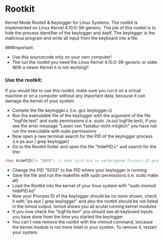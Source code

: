# Rootkit
Kernel Mode Rootkit &amp; Keylogger for Linux Systems. The rootkit is implemented on Linux Kernel 4.10.0-38-generic.
The job of this rootkit is to hide the process identifier of the keylogger and itself. The keylogger is the malicious program and write all input from the keyboard into a file.

###Important:
* Use this sourcecode only on your own computer!
* The run the rootkit you need the Linux Kernel 4.10.0-38-generic or older. With a newer Kernel it is not working!!

### Use the rootkit:
If you would like to use this rootkit, make sure you run it on a virtual machine or on a computer without any important data, because it can damage the kernel of your system.
* Compile the file keylogger.c (i.e. gcc keylogger.c)
* Run the executable file of the keylogger with the argument of the file "logFile.text" and sudo permissions (i.e. sudo ./a.out logFile.text), if you see the error message "Lesen von Tastatur nicht möglich" you have not run the executable with sudo permissions
* Now open a new terminal search for the PID of the keylogger process (i.e ps aux | grep keylogger)
* Go to the Rootkit folder and open the file "hidePID.c" and search for the line: 
```C
char HidePID[]= "5033"; // Hier wird die zu verbergende Prozess-ID gespeichert
```
* Change the PID "5033" to the PID where your keylogger is running
* Save the file and run the makefile with sudo permissions (i.e. sudo make all)
* Load the Rootkit into the kernel of your linux system with "sudo insmod hidePID.ko"
* Now your Process ID of the keylogger should be no more shown, check it with "ps aux | grep keylogger" and also the rootkit should be not listed in the lsmod output. lsmod shows you all acutal running kernel modules
* If you now check the "logFile.text" you should see all keyboard inputs you have done from the time you started the keylogger
* You can´t now remove the rootkit with the rmmod command, because the kernel module is not more listet in your system. To remove it, restart your system.

